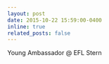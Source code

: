 ```yaml
---
layout: post
date: 2015-10-22 15:59:00-0400
inline: true
related_posts: false
---
```


Young Ambassador @ EFL Stern
